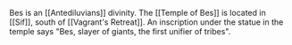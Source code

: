Bes is an [[Antediluvians]] divinity. The [[Temple of Bes]] is located in [[Sif]], south of [[Vagrant's Retreat]].
An inscription under the statue in the temple says "Bes, slayer of giants, the first unifier of tribes".